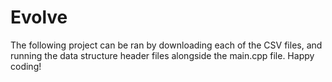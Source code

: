 # Evolve
The following project can be ran by downloading each of the CSV files, and running the data structure header files alongside the main.cpp file. Happy coding!
